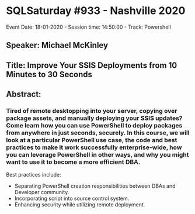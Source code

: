 # SQLSaturday #933 - Nashville 2020
Event Date: 18-01-2020 - Session time: 14:50:00 - Track: Powershell
## Speaker: Michael McKinley
## Title: Improve Your SSIS Deployments from 10 Minutes to 30 Seconds
## Abstract:
### Tired of remote desktopping into your server, copying over package assets, and manually deploying your SSIS updates?  Come learn how you can use PowerShell to deploy packages from anywhere in just seconds, securely.  In this course, we will look at a particular PowerShell use case, the code and best practices to make it work successfully enterprise-wide, how you can leverage PowerShell in other ways, and why you might want to use it to become a more efficient DBA.

Best practices include:
*  Separating PowerShell creation responsibilities between DBAs and Developer community.
*  Incorporating script into source control system.
*  Enhancing security while utilizing remote deployment.
